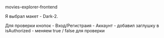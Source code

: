 movies-explorer-frontend

Я выбрал макет - Dark-2.

Для проверки кнопок - Вход/Регистраия - Аккаунт - добавил заглушку в isAuthorized - меняем true / false для проверки